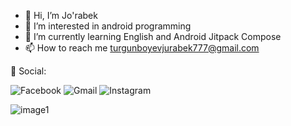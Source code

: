 
- 👋 Hi, I’m Jo'rabek
- 👀 I’m interested in android programming
- 🌱 I’m currently learning English and Android Jitpack Compose
- 📫 How to reach me turgunboyevjurabek777@gmail.com

<!---
jurabek003/jurabek003 is a ✨ special ✨ repository because its `README.md` (this file) appears on your GitHub profile.
You can click the Preview link to take a look at your changes.
--->
💬 Social:

![Facebook](https://img.shields.io/badge/Facebook-%231877F2.svg?style=for-the-badge&logo=Facebook&logoColor=white) ![Gmail](https://turgunboyevjurabek777@gmail.com/) ![Instagram](https://img.shields.io/badge/Instagram-%23E4405F.svg?style=for-the-badge&logo=Instagram&logoColor=white)

   ![image1](https://github.com/jurabek003/jurabek003/assets/133574927/6431a5a8-ed6e-4961-9105-2a062bc66db8)
   
